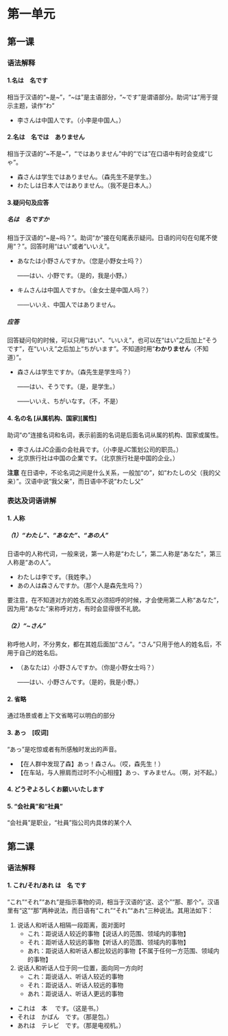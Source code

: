 
# 第一单元

## 第一课

### 语法解释

#### 1.名は　名です

相当于汉语的“~是~”，“~は”是主语部分，“~です”是谓语部分。助词“は”用于提示主题，读作“わ”

* 李さんは中国人です。（小李是中国人。）

#### 2.名は　名では　ありません

相当于汉语的“~不是~”，“ではありません”中的“では”在口语中有时会变成“じゃ”。

* 森さんは学生ではありません。（森先生不是学生。）
* わたしは日本人ではありません。（我不是日本人。）

#### 3.疑问句及应答

##### 名は　名ですか

相当于汉语的“~是~吗？”。助词“か”接在句尾表示疑问。日语的问句在句尾不使用“？”。回答时用“はい”或者“いいえ”。

* あなたは小野さんですか。（您是小野女士吗？）
  
  ——はい、小野です。（是的，我是小野。）

* キムさんは中国人ですか。（金女士是中国人吗？）
  
  ——いいえ、中国人ではありません。

##### 应答

回答疑问句的时候，可以只用“はい”、“いいえ”，也可以在“はい”之后加上“そうです”，在“いいえ”之后加上“ちがいます”。不知道时用“**わかりません**（不知道）”。

* 森さんは学生ですか。（森先生是学生吗？）
  
  ——はい、そうです。（是，是学生。）
　

  ——いいえ、ちがいなす。（不，不是）


#### 4. 名の名 \[从属机构、国家\]\[属性\]

助词“の”连接名词和名词，表示前面的名词是后面名词从属的机构、国家或属性。

* 李さんはJC企画の会社員です。（小李是JC策划公司的职员。）
* 北京旅行社は中国の企業です。（北京旅行社是中国的企业。）

**注意** 在日语中，不论名词之间是什么关系，一般加“の”，如“わたしの父（我的父亲）”。汉语中说“我父亲”，而日语中不说“わたし父”


### 表达及词语讲解

#### 1. 人称

##### （1）“わたし”、“あなた”、“あの人”

日语中的人称代词，一般来说，第一人称是“わたし”，第二人称是“あなた”，第三人称是“あの人”。

*  わたしは李です。（我姓李。）
*  あの人は森さんですか。（那个人是森先生吗？）

要注意，在不知道对方的姓名而又必须招呼的时候，才会使用第二人称“あなた”，因为用“あなた”来称呼对方，有时会显得很不礼貌。

##### （2）“~さん”

称呼他人时，不分男女，都在其姓后面加“さん”。“さん”只用于他人的姓名后，不用于自己的姓名后。

* （あなたは）小野さんですか。（你是小野女士吗？）
  
  ——はい、小野さんです。（是的，我是小野。）

#### 2. 省略

通过场景或者上下文省略可以明白的部分

#### 3. あっ　\[叹词\]

“あっ”是吃惊或者有所感触时发出的声音。

* 【在人群中发现了森】あっ！森さん。（哎，森先生！）
* 【在车站，与人擦肩而过时不小心相撞】あっ、すみません。（啊，对不起。）

#### 4. どうぞよろしくお願いいたします

#### 5. “会社員”和“社員”

“会社員”是职业，“社員”指公司内具体的某个人


## 第二课

### 语法解释

#### 1. これ/それ/あれ は　名 です

“これ”“それ”“あれ”是指示事物的词，相当于汉语的“这、这个”“那、那个”。汉语里有“这”“那”两种说法，而日语有“これ”“それ”“あれ”三种说法。其用法如下：
1. 说话人和听话人相隔一段距离，面对面时
     * これ：距说话人较近的事物【说话人的范围、领域内的事物】
     * それ：距听话人较远的事物【听话人的范围、领域内的事物】
     * あれ：距说话人和听话人都比较远的事物【不属于任何一方范围、领域内的事物】
2. 说话人和听话人位于同一位置，面向同一方向时
     * これ：距说话人、听话人较近的事物
     * それ：距说话人、听话人较远的事物
     * あれ：距说话人、听话人更远的事物


* これは　本　 です。（这是书。）
* それは　かばん　です。（那是包。）
* あれは　テレビ　です。（那是电视机。）

